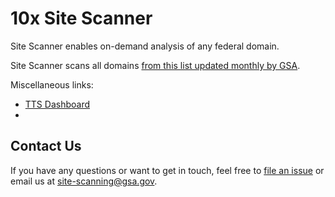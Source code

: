 # 10x Site Scanner 

Site Scanner enables on-demand analysis of any federal domain.

Site Scanner scans all domains [from this list updated monthly by GSA](https://github.com/18F/site-scanning/edit/Eleni-public-friendly/scanner_ui/ui/templates/about.html).

Miscellaneous links:
* [TTS Dashboard](https://github.com/18F/site-scanning-dashboard)
*

## Contact Us

If you have any questions or want to get in touch, feel free to [file an issue](https://github.com/18F/site-scanning/issues) or email us at site-scanning@gsa.gov.  
